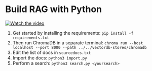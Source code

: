 # Build RAG with Python

[![Watch the video](https://img.youtube.com/vi/GxLoMquHynY/maxresdefault.jpg)](https://youtu.be/GxLoMquHynY)

1. Get started by installing the requirements: `pip install -f requirements.txt`
2. Then run ChromaDB in a separate terminal: `chroma run --host localhost --port 8000 --path ../../vectordb-stores/chromadb`
3. Edit the list of docs in `sourcedocs.txt`
4. Import the docs: `python3 import.py`
5. Perform a search: `python3 search.py <yoursearch>`
